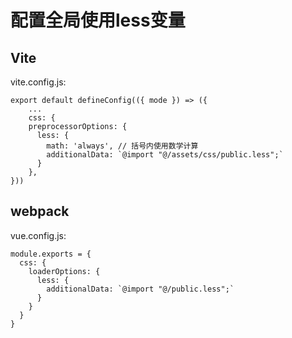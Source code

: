 # 配置全局使用less变量

## Vite

vite.config.js:
```
export default defineConfig(({ mode }) => ({
    ...
    css: {
    preprocessorOptions: {
      less: {
        math: 'always', // 括号内使用数学计算
        additionalData: `@import "@/assets/css/public.less";`
      }
    },
}))
```

## webpack

vue.config.js:
```
module.exports = {
  css: {
    loaderOptions: {
      less: {
        additionalData: `@import "@/public.less";`
      }
    }
  }
}
```
